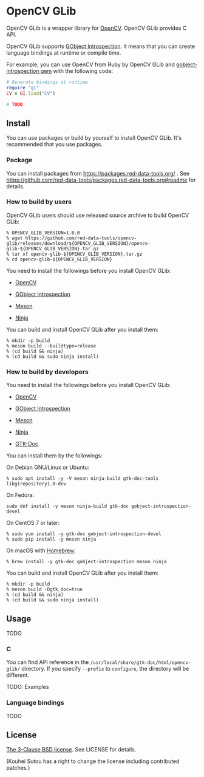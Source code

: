 # OpenCV GLib

OpenCV GLib is a wrapper library for [OpenCV][opencv]. OpenCV GLib
provides C API.

OpenCV GLib supports [GObject Introspection][gobject-introspection].
It means that you can create language bindings at runtime or compile
time.

For example, you can use OpenCV from Ruby by OpenCV GLib and
[gobject-introspection gem][gobject-introspection-gem] with the
following code:

```ruby
# Generate bindings at runtime
require "gi"
CV = GI.load("CV")

# TODO
```

## Install

You can use packages or build by yourself to install OpenCV GLib. It's
recommended that you use packages.

### Package

You can install packages from https://packages.red-data-tools.org/ .
See
https://github.com/red-data-tools/packages.red-data-tools.org#readme
for details.

### How to build by users

OpenCV GLib users should use released source archive to build OpenCV
GLib:

```console
% OPENCV_GLIB_VERSION=1.0.0
% wget https://github.com/red-data-tools/opencv-glib/releases/download/${OPENCV_GLIB_VERSION}/opencv-glib-${OPENCV_GLIB_VERSION}.tar.gz
% tar xf opencv-glib-${OPENCV_GLIB_VERSION}.tar.gz
% cd opencv-glib-${OPENCV_GLIB_VERSION}
```

You need to install the followings before you install OpenCV GLib:

  * [OpenCV][opencv]

  * [GObject Introspection][gobject-introspection]

  * [Meson][meson]

  * [Ninja][ninja]

You can build and install OpenCV GLib after you install them:

```console
% mkdir -p build
% meson build --buildtype=release
% (cd build && ninja)
% (cd build && sudo ninja install)
```

### How to build by developers

You need to install the followings before you install OpenCV GLib:

  * [OpenCV][opencv]

  * [GObject Introspection][gobject-introspection]

  * [Meson][meson]

  * [Ninja][ninja]

  * [GTK-Doc][gtk-doc]

You can install them by the followings:

On Debian GNU/Linux or Ubuntu:

```text
% sudo apt install -y -V meson ninja-build gtk-doc-tools libgirepository1.0-dev
```

On Fedora:

```text
sudo dnf install -y meson ninja-build gtk-doc gobject-introspection-devel
```

On CentOS 7 or later:

```text
% sudo yum install -y gtk-doc gobject-introspection-devel
% sudo pip install -y meson ninja
```

On macOS with [Homebrew][homebrew]:

```text
% brew install -y gtk-doc gobject-introspection meson ninja
```

You can build and install OpenCV GLib after you install them:

```console
% mkdir -p build
% meson build -Dgtk_doc=true
% (cd build && ninja)
% (cd build && sudo ninja install)
```

## Usage

TODO

### C

You can find API reference in the
`/usr/local/share/gtk-doc/html/opencv-glib/` directory. If you
specify `--prefix` to `configure`, the directory will be different.

TODO: Examples

### Language bindings

TODO

## License

[The 3-Clause BSD license][bsd-3-clause]. See LICENSE for details.

(Kouhei Sutou has a right to change the license including contributed
patches.)

[opencv]:https://opencv.org/

[gobject-introspection]:https://wiki.gnome.org/Projects/GObjectIntrospection

[gobject-introspection-gem]:https://rubygems.org/gems/gobject-introspection

[meson]:http://mesonbuild.com/

[ninja]:https://ninja-build.org/

[gtk-doc]:https://www.gtk.org/gtk-doc/

[homebrew]:https://brew.sh/

[bsd-3-clause]:https://opensource.org/licenses/BSD-3-Clause

